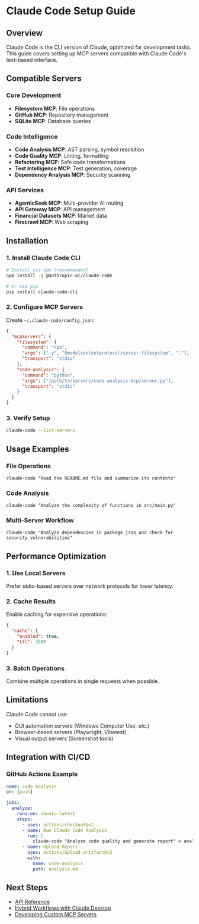# Claude Code Setup Guide

## Overview

Claude Code is the CLI version of Claude, optimized for development tasks. This guide covers setting up MCP servers compatible with Claude Code's text-based interface.

## Compatible Servers

### Core Development
- **Filesystem MCP**: File operations
- **GitHub MCP**: Repository management  
- **SQLite MCP**: Database queries

### Code Intelligence
- **Code Analysis MCP**: AST parsing, symbol resolution
- **Code Quality MCP**: Linting, formatting
- **Refactoring MCP**: Safe code transformations
- **Test Intelligence MCP**: Test generation, coverage
- **Dependency Analysis MCP**: Security scanning

### API Services
- **AgenticSeek MCP**: Multi-provider AI routing
- **API Gateway MCP**: API management
- **Financial Datasets MCP**: Market data
- **Firecrawl MCP**: Web scraping

## Installation

### 1. Install Claude Code CLI

```bash
# Install via npm (recommended)
npm install -g @anthropic-ai/claude-code

# Or via pip
pip install claude-code-cli
```

### 2. Configure MCP Servers

Create `~/.claude-code/config.json`:

```json
{
  "mcpServers": {
    "filesystem": {
      "command": "npx",
      "args": ["-y", "@modelcontextprotocol/server-filesystem", "."],
      "transport": "stdio"
    },
    "code-analysis": {
      "command": "python",
      "args": ["/path/to/servers/code-analysis-mcp/server.py"],
      "transport": "stdio"
    }
  }
}
```

### 3. Verify Setup

```bash
claude-code --list-servers
```

## Usage Examples

### File Operations
```
claude-code "Read the README.md file and summarize its contents"
```

### Code Analysis
```
claude-code "Analyze the complexity of functions in src/main.py"
```

### Multi-Server Workflow
```
claude-code "Analyze dependencies in package.json and check for security vulnerabilities"
```

## Performance Optimization

### 1. Use Local Servers
Prefer stdio-based servers over network protocols for lower latency.

### 2. Cache Results
Enable caching for expensive operations:

```json
{
  "cache": {
    "enabled": true,
    "ttl": 3600
  }
}
```

### 3. Batch Operations
Combine multiple operations in single requests when possible.

## Limitations

Claude Code cannot use:
- GUI automation servers (Windows Computer Use, etc.)
- Browser-based servers (Playwright, Vibetest)  
- Visual output servers (Screenshot tools)

## Integration with CI/CD

### GitHub Actions Example
```yaml
name: Code Analysis
on: [push]

jobs:
  analyze:
    runs-on: ubuntu-latest
    steps:
      - uses: actions/checkout@v2
      - name: Run Claude Code Analysis
        run: |
          claude-code "Analyze code quality and generate report" > analysis.md
      - name: Upload Report
        uses: actions/upload-artifact@v2
        with:
          name: code-analysis
          path: analysis.md
```

## Next Steps

- [API Reference](../api-reference/README.md)
- [Hybrid Workflows with Claude Desktop](hybrid-workflows.md)
- [Developing Custom MCP Servers](../development/contributing.md)
